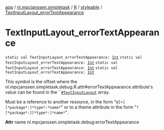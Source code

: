 [app](../../../index.md) / [nl.mpcjanssen.simpletask](../../index.md) / [R](../index.md) / [styleable](index.md) / [TextInputLayout_errorTextAppearance](.)

# TextInputLayout_errorTextAppearance

`static val TextInputLayout_errorTextAppearance: `[`Int`](https://kotlinlang.org/api/latest/jvm/stdlib/kotlin/-int/index.html)
`static val TextInputLayout_errorTextAppearance: `[`Int`](https://kotlinlang.org/api/latest/jvm/stdlib/kotlin/-int/index.html)
`static val TextInputLayout_errorTextAppearance: `[`Int`](https://kotlinlang.org/api/latest/jvm/stdlib/kotlin/-int/index.html)
`static val TextInputLayout_errorTextAppearance: `[`Int`](https://kotlinlang.org/api/latest/jvm/stdlib/kotlin/-int/index.html)

This symbol is the offset where the nl.mpcjanssen.simpletask.debug.R.attr#errorTextAppearance attribute's value can be found in the ``[`#TextInputLayout`](-text-input-layout.md) array.

Must be a reference to another resource, in the form "`@[+][*package*:]*type*:*name*`" or to a theme attribute in the form "`?[*package*:][*type*:]*name*`".

**Attr**
name nl.mpcjanssen.simpletask.debug:errorTextAppearance

